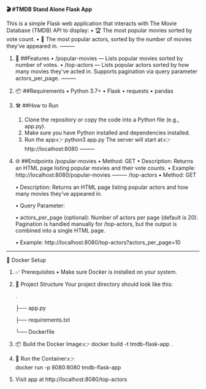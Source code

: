 **🎬 #TMDB Stand Alone Flask App**

This is a simple Flask web application that interacts with The Movie Database (TMDB) API to display:
	•	🏆 The most popular movies sorted by vote count.
	•	🌟 The most popular actors, sorted by the number of movies they’ve appeared in.
⸻
1. 🚀 ##Features
	•	/popular-movies — Lists popular movies sorted by number of votes.
	•	/top-actors — Lists popular actors sorted by how many movies they’ve acted in. Supports pagination via query parameter actors_per_page.
⸻
2. 📦 ##Requirements
	•	Python 3.7+
	•	Flask
	•	requests
	•	pandas 
 3. 🛠 ##How to Run
	1.	Clone the repository or copy the code into a Python file (e.g., app.py).
	2.	Make sure you have Python installed and dependencies installed.
	3.	Run the app:👉 python3 app.py
	The server will start at:👉 http://localhost:8080
 ⸻
4. 🌐 ##Endpoints
	/popular-movies
	•	Method: GET
	•	Description: Returns an HTML page listing popular movies and their vote counts.
	•	Example: http://localhost:8080/popular-movies
⸻
	/top-actors
	•	Method: GET

	•	Description: Returns an HTML page listing popular actors and how many movies they’ve appeared in.

	•	Query Parameter:

	•	actors_per_page (optional): Number of actors per page (default is 20). Pagination is handled manually for /top-actors, but the output is combined into a single HTML page.

	•	Example: http://localhost:8080/top-actors?actors_per_page=10
-------------------------------------------------------------------------------------------------------------------------------------------------------------------------------

🐳 Docker Setup

1. ✅ Prerequisites
	•	Make sure Docker is installed on your system.
2. 📁 Project Structure
Your project directory should look like this:

	.

	├── app.py

	├── requirements.txt

	└── Dockerfile
3. 📦 Build the Docker Image:👉 
   docker build -t tmdb-flask-app .
4. 🚀 Run the Container:👉  
   docker run -p 8080:8080 tmdb-flask-app
5. Visit app at http://localhost:8080/top-actors
